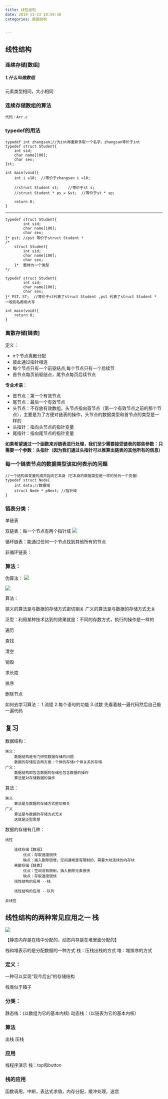 ```yaml
---
title: 线性结构
date: 2018-11-23 10:59:36
categories: 数据结构


---
```


## 线性结构
	
### 连续存储[数组]
	
##### 1.什么叫做数组

  元素类型相同，大小相同

### 连续存储数组的算法
	代码：Arr.c


### typedef的用法
	
	typedef int zhangsan;//为int再重新多取一个名字，zhangsan等价于int
	typedef struct Student{
		int sid;
		char name[100];
		char sex;
	}st;
	
	int main(void){
		int i =10;  //等价于zhangsan i =10;

		//struct Student st;    //等价于st s;
		//struct Student * ps = &st;  //等价于st * sp;

		return 0;
	}

-------- 

	typedef struct Student{
			int sid;
			char name[100];
			char sex;
	}* pst; //pst 等价于struct Student *
	/*
		struct Student{
			int sid;
			char name[100];
			char sex;
		}*  整体为一个类型
	*/

	typedef struct Student{
			int sid;
			char name[100];
			char sex;
	}* PST，ST;  //等价于st代表了struct Student ,pst 代表了struct Student *   一般别名都用大写

	int main(void){
		return 0;
	}

### 离散存储[链表]

定义：

- n个节点离散分配
- 彼此通过指针相连
- 每个节点只有一个前驱结点,每个节点只有一个后续节
- 首节点每页前驱结点，尾节点每页后续节点

**专业术语**：

- 首节点：第一个有效节点
- 尾节点：最后一个有效节点
- 头节点：不存放有效数组，头节点指向首节点（第一个有效节点之前的那个节点），主要是为了方便对链表的操作，头节点的数据类型和首节点的类型是一样的
- 头指针：指向头节点的指针变量
- 尾指针：指向尾节点的指针变量

**如果希望通过一个函数来对链表进行处理，我们至少需要接受链表的那些参数：只需要一个参数：头指针（因为我们通过头指针可以推算出链表的其他所有的信息）**


### 每一个链表节点的数据类型该如何表示的问题
	//一个结构体变量的成员指向它本身（它本身的数据类型是一样的另外一个变量）
	typedef struct Node{
		int data;//数据域
		struct Node * pNext; //指针域
	}


### 链表分类：

单链表
	
双链表：每一个节点有两个指针域
	![](https://i.imgur.com/MEu0Cs8.png)


循环链表：能通过任何一个节点找到其他所有的节点

非循环链表：

### 算法：

伪算法：
![](https://i.imgur.com/TtjiMHh.png)

![](https://i.imgur.com/hsXfpJp.jpg)


算法：
	 
狭义的算法是与数据的存储方式密切相关
广义的算法是与数据的存储方式无关

泛型：利用某种技术达到的效果就是：不同的存数方式，执行的操作是一样的



遍历

查找

清空

销毁

求长度

排序

删除节点

如何去学习算法：
1.流程
2.每个语句的功能
3.试数
先看着敲一遍代码然后自己敲一遍代码


## 复习
数据结构：

	狭义：
		数据结构是专门研究数据存储的问题
		数据的存储包含两方面：个体的存储+个体关系的存储
	广义：
		数据结构即包含数据的存储也包含数据的操作
		算法是对存储数据的操作

算法：
	 
	狭义
		算法是与数据的存储方式密切相关
	广义
		算法是与数据的存储方式无关
		这就是泛型思想

数据的存储有几种：

	线性

		连续存储【数组】
			优点：存取速度很快
			缺点：插入删除很慢，空间通常是有限制的，需要大块连续的内存块
		离散存储【链表】
			优点：空间没有限制，插入删除元素很快
			缺点：存取速度很快
		线性结构的应用 --栈

		线性结构的应用 --队列

	非线性
		


## 线性结构的两种常见应用之一  栈
![](https://i.imgur.com/4zANaDS.png)

【静态内存是在栈中分配的，动态内存是在堆里面分配的】

栈和堆表示的是分配数据的一种方式
栈：压栈出栈的方式  堆：堆排序的方式
 
### 定义：

一种可以实现“现今后出”的存储结构

栈类似于箱子
### 分类：
静态栈：(以数组为它的基本内核)
动态栈：（以链表为它的基本内核）

### 算法
出栈
压栈

### 应用
栈程序演示
  栈：top和button
	
### 栈的应用
函数调用，中断，表达式求值，内存分配，缓冲处理，迷宫
	



	